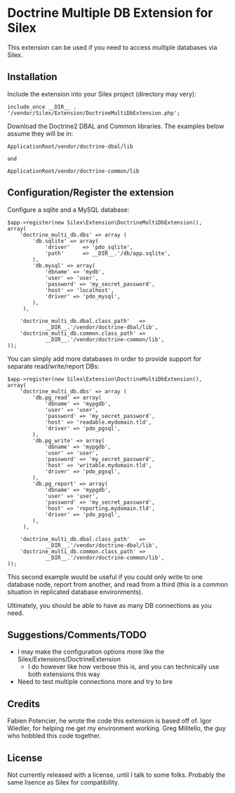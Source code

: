 Doctrine Multiple DB Extension for Silex
========================================

This extension can be used if you need to access multiple databases via Silex.


Installation
------------

Include the extension into your Silex project (directory may very):

    include_once __DIR__ . '/vendor/Silex/Extension/DoctrineMultiDbExtension.php';

Download the Doctrine2 DBAL and Common libraries.  The examples below assume they will be in:

    ApplicationRoot/vendor/doctrine-dbal/lib

    and

    ApplicationRoot/vendor/doctrine-common/lib


Configuration/Register the extension
------------------------------------

Configure a sqlite and a MySQL database:

    $app->register(new Silex\Extension\DoctrineMultiDbExtension(),
    array(
        'doctrine_multi_db.dbs' => array (
            'db.sqlite' => array(
                'driver'    => 'pdo_sqlite',
                'path'      => __DIR__.'/db/app.sqlite',
            ),
            'db.mysql' => array(
                'dbname' => 'mydb',
                'user' => 'user',
                'password' => 'my_secret_password',
                'host' => 'localhost',
                'driver' => 'pdo_mysql',
            ),
         ),

        'doctrine_multi_db.dbal.class_path'   =>
                __DIR__.'/vendor/doctrine-dbal/lib',
        'doctrine_multi_db.common.class_path' =>
                __DIR__.'/vendor/doctrine-common/lib',
    ));

You can simply add more databases in order to provide support for separate read/write/report DBs:

    $app->register(new Silex\Extension\DoctrineMultiDbExtension(),
    array(
        'doctrine_multi_db.dbs' => array (
            'db.pg_read' => array(
                'dbname' => 'mypgdb',
                'user' => 'user',
                'password' => 'my_secret_password',
                'host' => 'readable.mydomain.tld',
                'driver' => 'pdo_pgsql',
            ),
            'db.pg_write' => array(
                'dbname' => 'mypgdb',
                'user' => 'user',
                'password' => 'my_secret_password',
                'host' => 'writable.mydomain.tld',
                'driver' => 'pdo_pgsql',
            ),
            'db.pg_report' => array(
                'dbname' => 'mypgdb',
                'user' => 'user',
                'password' => 'my_secret_password',
                'host' => 'reporting.mydomain.tld',
                'driver' => 'pdo_pgsql',
            ),
         ),

        'doctrine_multi_db.dbal.class_path'   =>
                __DIR__.'/vendor/doctrine-dbal/lib',
        'doctrine_multi_db.common.class_path' =>
                __DIR__.'/vendor/doctrine-common/lib',
    ));

This second example would be useful if you could only write to one database node, report from another, and read from a
third (this is a common situation in replicated database environments).

Ultimately, you should be able to have as many DB connections as you need.


Suggestions/Comments/TODO
-------------------------

* I may make the configuration options more like the Silex/Extensions/DoctrineExtension
    * I do however like how verbose this is, and you can technically use both extensions this way
* Need to test multiple connections more and try to bre

Credits
-------
Fabien Potencier, he wrote the code this extension is based off of.
Igor Wiedler, for helping me get my environment working.
Greg Militello, the guy who hobbled this code together. 


License
-------
Not currently released with a license, until I talk to some folks.  Probably the same lisence as Silex for
compatibility.